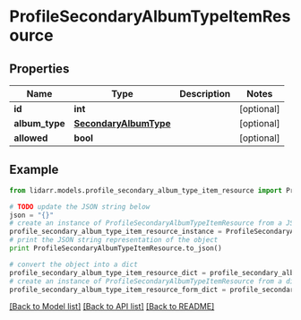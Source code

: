 # ProfileSecondaryAlbumTypeItemResource


## Properties
Name | Type | Description | Notes
------------ | ------------- | ------------- | -------------
**id** | **int** |  | [optional] 
**album_type** | [**SecondaryAlbumType**](SecondaryAlbumType.md) |  | [optional] 
**allowed** | **bool** |  | [optional] 

## Example

```python
from lidarr.models.profile_secondary_album_type_item_resource import ProfileSecondaryAlbumTypeItemResource

# TODO update the JSON string below
json = "{}"
# create an instance of ProfileSecondaryAlbumTypeItemResource from a JSON string
profile_secondary_album_type_item_resource_instance = ProfileSecondaryAlbumTypeItemResource.from_json(json)
# print the JSON string representation of the object
print ProfileSecondaryAlbumTypeItemResource.to_json()

# convert the object into a dict
profile_secondary_album_type_item_resource_dict = profile_secondary_album_type_item_resource_instance.to_dict()
# create an instance of ProfileSecondaryAlbumTypeItemResource from a dict
profile_secondary_album_type_item_resource_form_dict = profile_secondary_album_type_item_resource.from_dict(profile_secondary_album_type_item_resource_dict)
```
[[Back to Model list]](../README.md#documentation-for-models) [[Back to API list]](../README.md#documentation-for-api-endpoints) [[Back to README]](../README.md)


